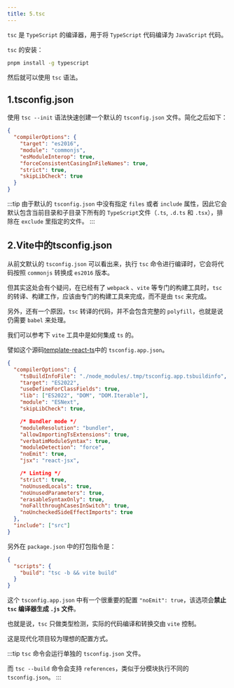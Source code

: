 ```yaml
---
title: 5.tsc
---
```


`tsc` 是 `TypeScript` 的编译器，用于将 `TypeScript` 代码编译为 `JavaScript` 代码。

`tsc` 的安装：

```bash
pnpm install -g typescript
```

然后就可以使用 `tsc` 语法。

## 1.tsconfig.json

使用 `tsc --init` 语法快速创建一个默认的 `tsconfig.json` 文件。简化之后如下：

```json
{
  "compilerOptions": {
    "target": "es2016",
    "module": "commonjs",
    "esModuleInterop": true,
    "forceConsistentCasingInFileNames": true,
    "strict": true,
    "skipLibCheck": true
  }
}
```

:::tip
由于默认的 `tsconfig.json` 中没有指定 `files` 或者 `include` 属性，因此它会默认包含当前目录和子目录下所有的 `TypeScript`文件（`.ts`, `.d.ts` 和 `.tsx`），排除在 `exclude` 里指定的文件。
:::

## 2.Vite中的tsconfig.json

从前文默认的 `tsconfig.json` 可以看出来，执行 `tsc` 命令进行编译时，它会将代码按照 `commonjs` 转换成 `es2016` 版本。

但其实这处会有个疑问，在已经有了 `webpack` 、`vite` 等专门的构建工具时，`tsc` 的转译、构建工作，应该由专门的构建工具来完成，而不是由 `tsc` 来完成。

另外，还有一个原因，`tsc` 转译的代码，并不会包含完整的 `polyfill`，也就是说仍需要 `babel` 来处理。

我们可以参考下 `vite` 工具中是如何集成 `ts` 的。

譬如这个源码[template-react-ts](https://github.com/vitejs/vite/tree/main/packages/create-vite/template-react-ts)中的 `tsconfig.app.json`。

```json
{
  "compilerOptions": {
    "tsBuildInfoFile": "./node_modules/.tmp/tsconfig.app.tsbuildinfo",
    "target": "ES2022",
    "useDefineForClassFields": true,
    "lib": ["ES2022", "DOM", "DOM.Iterable"],
    "module": "ESNext",
    "skipLibCheck": true,

    /* Bundler mode */
    "moduleResolution": "bundler",
    "allowImportingTsExtensions": true,
    "verbatimModuleSyntax": true,
    "moduleDetection": "force",
    "noEmit": true,
    "jsx": "react-jsx",

    /* Linting */
    "strict": true,
    "noUnusedLocals": true,
    "noUnusedParameters": true,
    "erasableSyntaxOnly": true,
    "noFallthroughCasesInSwitch": true,
    "noUncheckedSideEffectImports": true
  },
  "include": ["src"]
}
```

另外在 `package.json` 中的打包指令是：

```json
{
  "scripts": {
    "build": "tsc -b && vite build"
  }
}
```

这个 `tsconfig.app.json` 中有一个很重要的配置 `"noEmit": true`，该选项会**禁止 `tsc` 编译器生成 `.js` 文件**。

也就是说，`tsc` 只做类型检测，实际的代码编译和转换交由 `vite` 控制。

这是现代化项目较为理想的配置方式。

:::tip
`tsc` 命令会运行单独的 `tsconfig.json` 文件。

而 `tsc --build` 命令会支持 `references`，类似于分模块执行不同的 `tsconfig.json`。
:::
